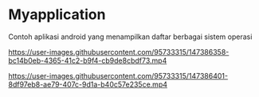 # Myapplication
Contoh aplikasi android yang menampilkan daftar berbagai sistem operasi


https://user-images.githubusercontent.com/95733315/147386358-bc14b0eb-4365-41c2-b9f4-cb9de8cbdf73.mp4



https://user-images.githubusercontent.com/95733315/147386401-8df97eb8-ae79-407c-9d1a-b40c57e235ce.mp4

